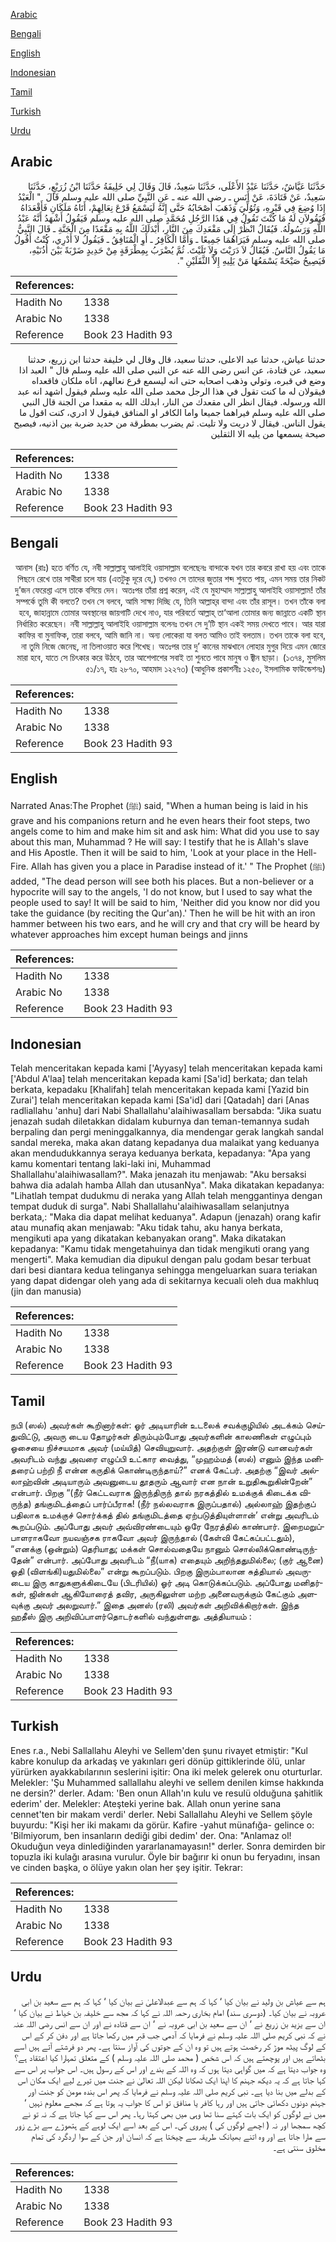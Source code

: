 [Arabic](#arabic)

[Bengali](#bengali)

[English](#english)

[Indonesian](#indonesian)

[Tamil](#tamil)

[Turkish](#turkish)

[Urdu](#urdu)

## Arabic


<div dir="rtl" lang="ar" style={{fontSize:'larger',backgroundColor:'#f8f9fa',padding:20}}>
حَدَّثَنَا عَيَّاشٌ، حَدَّثَنَا عَبْدُ الأَعْلَى، حَدَّثَنَا سَعِيدٌ، قَالَ وَقَالَ لِي خَلِيفَةُ حَدَّثَنَا ابْنُ زُرَيْعٍ، حَدَّثَنَا سَعِيدٌ، عَنْ قَتَادَةَ، عَنْ أَنَسٍ ـ رضى الله عنه ـ عَنِ النَّبِيِّ صلى الله عليه وسلم قَالَ ‏ "‏ الْعَبْدُ إِذَا وُضِعَ فِي قَبْرِهِ، وَتُوُلِّيَ وَذَهَبَ أَصْحَابُهُ حَتَّى إِنَّهُ لَيَسْمَعُ قَرْعَ نِعَالِهِمْ، أَتَاهُ مَلَكَانِ فَأَقْعَدَاهُ فَيَقُولاَنِ لَهُ مَا كُنْتَ تَقُولُ فِي هَذَا الرَّجُلِ مُحَمَّدٍ صلى الله عليه وسلم فَيَقُولُ أَشْهَدُ أَنَّهُ عَبْدُ اللَّهِ وَرَسُولُهُ‏.‏ فَيُقَالُ انْظُرْ إِلَى مَقْعَدِكَ مِنَ النَّارِ، أَبْدَلَكَ اللَّهُ بِهِ مَقْعَدًا مِنَ الْجَنَّةِ ـ قَالَ النَّبِيُّ صلى الله عليه وسلم فَيَرَاهُمَا جَمِيعًا ـ وَأَمَّا الْكَافِرُ ـ أَوِ الْمُنَافِقُ ـ فَيَقُولُ لاَ أَدْرِي، كُنْتُ أَقُولُ مَا يَقُولُ النَّاسُ‏.‏ فَيُقَالُ لاَ دَرَيْتَ وَلاَ تَلَيْتَ‏.‏ ثُمَّ يُضْرَبُ بِمِطْرَقَةٍ مِنْ حَدِيدٍ ضَرْبَةً بَيْنَ أُذُنَيْهِ، فَيَصِيحُ صَيْحَةً يَسْمَعُهَا مَنْ يَلِيهِ إِلاَّ الثَّقَلَيْنِ ‏"‏‏.‏
</div>
<div style={{backgroundColor:'#f8f9fa',padding:20, marginBottom: 10}}><table> <thead> <tr> <th>References:</th> <th></th> </tr> </thead> <tbody><tr><td>Hadith No</td><td>1338</td></tr><tr><td>Arabic No</td><td>1338</td></tr><tr><td>Reference</td><td>Book 23 Hadith 93</td></tr></tbody></table></div>


<div dir="rtl" lang="ar" style={{fontSize:'larger',backgroundColor:'#f8f9fa',padding:20}}>
حدثنا عياش، حدثنا عبد الاعلى، حدثنا سعيد، قال وقال لي خليفة حدثنا ابن زريع، حدثنا سعيد، عن قتادة، عن انس رضى الله عنه عن النبي صلى الله عليه وسلم قال " العبد اذا وضع في قبره، وتولي وذهب اصحابه حتى انه ليسمع قرع نعالهم، اتاه ملكان فاقعداه فيقولان له ما كنت تقول في هذا الرجل محمد صلى الله عليه وسلم فيقول اشهد انه عبد الله ورسوله. فيقال انظر الى مقعدك من النار، ابدلك الله به مقعدا من الجنة قال النبي صلى الله عليه وسلم فيراهما جميعا واما الكافر او المنافق فيقول لا ادري، كنت اقول ما يقول الناس. فيقال لا دريت ولا تليت. ثم يضرب بمطرقة من حديد ضربة بين اذنيه، فيصيح صيحة يسمعها من يليه الا الثقلين
</div>
<div style={{backgroundColor:'#f8f9fa',padding:20, marginBottom: 10}}><table> <thead> <tr> <th>References:</th> <th></th> </tr> </thead> <tbody><tr><td>Hadith No</td><td>1338</td></tr><tr><td>Arabic No</td><td>1338</td></tr><tr><td>Reference</td><td>Book 23 Hadith 93</td></tr></tbody></table></div>

## Bengali


<div dir="rtl" lang="bn" style={{fontSize:'larger',backgroundColor:'#f8f9fa',padding:20}}>
আনাস (রাঃ) হতে বর্ণিত যে, নবী সাল্লাল্লাহু আলাইহি ওয়াসাল্লাম বলেছেনঃ বান্দাকে যখন তার কবরে রাখা হয় এবং তাকে পিছনে রেখে তার সাথীরা চলে যায় (এতটুকু দূরে যে,) তখনও সে তাদের জুতার শব্দ শুনতে পায়, এমন সময় তার নিকট দু’জন ফেরেশ্তা এসে তাকে বসিয়ে দেন। অতঃপর তাঁরা প্রশ্ন করেন, এই যে মুহাম্মাদ সাল্লাল্লাহু আলাইহি ওয়াসাল্লাম! তাঁর সম্পর্কে তুমি কী বলতে? তখন সে বলবে, আমি সাক্ষ্য দিচ্ছি যে, তিনি আল্লাহ্‌র বান্দা এবং তাঁর রাসূল। তখন তাঁকে বলা হবে, জাহান্নামে তোমার অবস্থানের জায়গাটি দেখে নাও, যার পরিবর্তে আল্লাহ্ তা‘আলা তোমার জন্য জান্নাতে একটি স্থান নির্ধারিত করেছেন। নবী সাল্লাল্লাহু আলাইহি ওয়াসাল্লাম বলেনঃ তখন সে দু’টি স্থান একই সময় দেখতে পাবে। আর যারা কাফির বা মুনাফিক, তারা বলবে, আমি জানি না। অন্য লোকেরা যা বলত আমিও তাই বলতাম। তখন তাকে বলা হবে, না তুমি নিজে জেনেছ, না তিলাওয়াত করে শিখেছ। অতঃপর তার দু’ কানের মাঝখানে লোহার মুগুর দিয়ে এমন জোরে মারা হবে, যাতে সে চিৎকার করে উঠবে, তার আশেপাশের সবাই তা শুনতে পাবে মানুষ ও জ্বীন ছাড়া। (১৩৭৪, মুসলিম ৫১/১৭, হাঃ ২৮৭০, আহমাদ ১২২৭৩) (আধুনিক প্রকাশনীঃ ১২৫০, ইসলামিক ফাউন্ডেশনঃ)
</div>
<div style={{backgroundColor:'#f8f9fa',padding:20, marginBottom: 10}}><table> <thead> <tr> <th>References:</th> <th></th> </tr> </thead> <tbody><tr><td>Hadith No</td><td>1338</td></tr><tr><td>Arabic No</td><td>1338</td></tr><tr><td>Reference</td><td>Book 23 Hadith 93</td></tr></tbody></table></div>

## English


<div dir="ltr" lang="en" style={{fontSize:'larger',backgroundColor:'#f8f9fa',padding:20}}>
Narrated Anas:The Prophet (ﷺ) said, "When a human being is laid in his grave and his companions return and he even hears their foot steps, two angels come to him and make him sit and ask him: What did you use to say about this man, Muhammad ? He will say: I testify that he is Allah's slave and His Apostle. Then it will be said to him, 'Look at your place in the Hell-Fire. Allah has given you a place in Paradise instead of it.' " The Prophet (ﷺ) added, "The dead person will see both his places. But a non-believer or a hypocrite will say to the angels, 'I do not know, but I used to say what the people used to say! It will be said to him, 'Neither did you know nor did you take the guidance (by reciting the Qur'an).' Then he will be hit with an iron hammer between his two ears, and he will cry and that cry will be heard by whatever approaches him except human beings and jinns
</div>
<div style={{backgroundColor:'#f8f9fa',padding:20, marginBottom: 10}}><table> <thead> <tr> <th>References:</th> <th></th> </tr> </thead> <tbody><tr><td>Hadith No</td><td>1338</td></tr><tr><td>Arabic No</td><td>1338</td></tr><tr><td>Reference</td><td>Book 23 Hadith 93</td></tr></tbody></table></div>

## Indonesian


<div dir="ltr" lang="id" style={{fontSize:'larger',backgroundColor:'#f8f9fa',padding:20}}>
Telah menceritakan kepada kami ['Ayyasy] telah menceritakan kepada kami ['Abdul A'laa] telah menceritakan kepada kami [Sa'id] berkata; dan telah berkata, kepadaku [Khalifah] telah menceritakan kepada kami [Yazid bin Zurai'] telah menceritakan kepada kami [Sa'id] dari [Qatadah] dari [Anas radliallahu 'anhu] dari Nabi Shallallahu'alaihiwasallam bersabda: "Jika suatu jenazah sudah diletakkan didalam kuburnya dan teman-temannya sudah berpaling dan pergi meninggalkannya, dia mendengar gerak langkah sandal sandal mereka, maka akan datang kepadanya dua malaikat yang keduanya akan mendudukkannya seraya keduanya berkata, kepadanya: "Apa yang kamu komentari tentang laki-laki ini, Muhammad Shallallahu'alaihiwasallam?". Maka jenazah itu menjawab: "Aku bersaksi bahwa dia adalah hamba Allah dan utusanNya". Maka dikatakan kepadanya: "Lihatlah tempat dudukmu di neraka yang Allah telah menggantinya dengan tempat duduk di surga". Nabi Shallallahu'alaihiwasallam selanjutnya berkata,: "Maka dia dapat melihat keduanya". Adapun (jenazah) orang kafir atau munafiq akan menjawab: "Aku tidak tahu, aku hanya berkata, mengikuti apa yang dikatakan kebanyakan orang". Maka dikatakan kepadanya: "Kamu tidak mengetahuinya dan tidak mengikuti orang yang mengerti". Maka kemudian dia dipukul dengan palu godam besar terbuat dari besi diantara kedua telinganya sehingga mengeluarkan suara teriakan yang dapat didengar oleh yang ada di sekitarnya kecuali oleh dua makhluq (jin dan manusia)
</div>
<div style={{backgroundColor:'#f8f9fa',padding:20, marginBottom: 10}}><table> <thead> <tr> <th>References:</th> <th></th> </tr> </thead> <tbody><tr><td>Hadith No</td><td>1338</td></tr><tr><td>Arabic No</td><td>1338</td></tr><tr><td>Reference</td><td>Book 23 Hadith 93</td></tr></tbody></table></div>

## Tamil


<div dir="ltr" lang="ta" style={{fontSize:'larger',backgroundColor:'#f8f9fa',padding:20}}>
நபி (ஸல்) அவர்கள் கூறினார்கள்: ஓர் அடியாரின் உடலைக் சவக்குழியில் அடக்கம் செய்துவிட்டு, அவரு டைய தோழர்கள் திரும்பும்போது அவர்களின் காலணிகள் எழுப்பும் ஓசையை நிச்சயமாக அவர் (மய்யித்) செவியுறுவார். அதற்குள் இரண்டு வானவர்கள் அவரிடம் வந்து அவரை எழுப்பி உட்கார வைத்து, “முஹம்மத் (ஸல்) எனும் இந்த மனிதரைப் பற்றி நீ என்ன கருதிக் கொண்டிருந்தாய்?” எனக் கேட்பர். அதற்கு “இவர் அல்லாஹ்வின் அடியாரும் அவனுடைய தூதரும் ஆவார் என நான் உறுதிகூறுகின்றேன்” என்பார். பிறகு “(நீர் கெட்டவராக இருந்திருந் தால் நரகத்தில் உமக்குக் கிடைக்க விருந்த) தங்குமிடத்தைப் பார்ப்பீராக! (நீர் நல்லவராக இருப்பதால்) அல்லாஹ் இதற்குப் பதிலாக உமக்குச் சொர்க்கத் தில் தங்குமிடத்தை ஏற்படுத்தியுள்ளான்’ என்று அவரிடம் கூறப்படும். அப்போது அவர் அவ்விரண்டையும் ஒரே நேரத்தில் காண்பார். இறைமறுப்பாளராகவோ நயவஞ்சக ராகவோ அவர் இருந்தால் (கேள்வி கேட்கப்பட்டதும்), “எனக்கு (ஒன்றும்) தெரியாது; மக்கள் சொல்வதையே நானும் சொல்லிக்கொண்டிருந்தேன்” என்பார். அப்போது அவரிடம் “நீ(யாக) எதையும் அறிந்ததுமில்லை; (குர் ஆனை) ஓதி (விளங்கி)யதுமில்லை” என்று கூறப்படும். பிறகு இரும்பாலான சுத்தியால் அவருடைய இரு காதுகளுக்கிடையே (பிடரியில்) ஓர் அடி கொடுக்கப்படும். அப்போது மனிதர்கள், ஜின்கள் ஆகியோரைத் தவிர, அருகிலுள்ள மற்ற அனைவருக்கும் கேட்கும் அளவுக்கு அவர் அலறுவார்.” இதை அனஸ் (ரலி) அவர்கள் அறிவிக்கிறார்கள். இந்த ஹதீஸ் இரு அறிவிப்பாளர்தொடர்களில் வந்துள்ளது. அத்தியாயம் :
</div>
<div style={{backgroundColor:'#f8f9fa',padding:20, marginBottom: 10}}><table> <thead> <tr> <th>References:</th> <th></th> </tr> </thead> <tbody><tr><td>Hadith No</td><td>1338</td></tr><tr><td>Arabic No</td><td>1338</td></tr><tr><td>Reference</td><td>Book 23 Hadith 93</td></tr></tbody></table></div>

## Turkish


<div dir="ltr" lang="tr" style={{fontSize:'larger',backgroundColor:'#f8f9fa',padding:20}}>
Enes r.a., Nebi Sallallahu Aleyhi ve Sellem'den şunu rivayet etmiştir: "Kul kabre konulup da arkadaş ve yakınları geri dönüp gittiklerinde ölü, unlar yürürken ayakkabılarının seslerini işitir: Ona iki melek gelerek onu oturturlar. Melekler: 'Şu Muhammed sallallahu aleyhi ve sellem denilen kimse hakkında ne dersin?' derler. Adam: 'Ben onun Allah'ın kulu ve resulü olduğuna şahitlik ederim' der. Melekler: Ateşteki yerine bak. Allah onun yerine sana cennet'ten bir makam verdi' derler. Nebi Sallallahu Aleyhi ve Sellem şöyle buyurdu: "Kişi her iki makamı da görür. Kafire -yahut münafığa- gelince o: 'Bilmiyorum, ben insanların dediği gibi dedim' der. Ona: "Anlamaz ol! Okuduğun veya dinlediğinden yararlanamayasın!" derler. Sonra demirden bir topuzla iki kulağı arasına vurulur. Öyle bir bağırır ki onun bu feryadını, insan ve cinden başka, o ölüye yakın olan her şey işitir. Tekrar:
</div>
<div style={{backgroundColor:'#f8f9fa',padding:20, marginBottom: 10}}><table> <thead> <tr> <th>References:</th> <th></th> </tr> </thead> <tbody><tr><td>Hadith No</td><td>1338</td></tr><tr><td>Arabic No</td><td>1338</td></tr><tr><td>Reference</td><td>Book 23 Hadith 93</td></tr></tbody></table></div>

## Urdu


<div dir="rtl" lang="ur" style={{fontSize:'larger',backgroundColor:'#f8f9fa',padding:20}}>
ہم سے عیاش بن ولید نے بیان کیا ‘ کہا کہ ہم سے عبدالاعلیٰ نے بیان کیا ‘ کہا کہ ہم سے سعید بن ابی عروبہ نے بیان کیا۔ (دوسری سند) امام بخاری رحمہ اللہ نے کہا کہ مجھ سے خلیفہ بن خیاط نے بیان کیا ‘ ان سے یزید بن زریع نے ‘ ان سے سعید بن ابی عروبہ نے ‘ ان سے قتادہ نے اور ان سے انس رضی اللہ عنہ نے کہ نبی کریم صلی اللہ علیہ وسلم نے فرمایا کہ آدمی جب قبر میں رکھا جاتا ہے اور دفن کر کے اس کے لوگ پیٹھ موڑ کر رخصت ہوتے ہیں تو وہ ان کے جوتوں کی آواز سنتا ہے۔ پھر دو فرشتے آتے ہیں اسے بٹھاتے ہیں اور پوچھتے ہیں کہ اس شخص ( محمد صلی اللہ علیہ وسلم ) کے متعلق تمہارا کیا اعتقاد ہے؟ وہ جواب دیتا ہے کہ میں گواہی دیتا ہوں کہ وہ اللہ کے بندے اور اس کے رسول ہیں۔ اس جواب پر اس سے کہا جاتا ہے کہ یہ دیکھ جہنم کا اپنا ایک ٹھکانا لیکن اللہ تعالیٰ نے جنت میں تیرے لیے ایک مکان اس کے بدلے میں بنا دیا ہے۔ نبی کریم صلی اللہ علیہ وسلم نے فرمایا کہ پھر اس بندہ مومن کو جنت اور جہنم دونوں دکھائی جاتی ہیں اور رہا کافر یا منافق تو اس کا جواب یہ ہوتا ہے کہ مجھے معلوم نہیں ‘ میں نے لوگوں کو ایک بات کہتے سنا تھا وہی میں بھی کہتا رہا۔ پھر اس سے کہا جاتا ہے کہ نہ تو نے کچھ سمجھا اور نہ ( اچھے لوگوں کی ) پیروی کی۔ اس کے بعد اسے ایک لوہے کے ہتھوڑے سے بڑے زور سے مارا جاتا ہے اور وہ اتنے بھیانک طریقہ سے چیختا ہے کہ انسان اور جن کے سوا اردگرد کی تمام مخلوق سنتی ہے۔
</div>
<div style={{backgroundColor:'#f8f9fa',padding:20, marginBottom: 10}}><table> <thead> <tr> <th>References:</th> <th></th> </tr> </thead> <tbody><tr><td>Hadith No</td><td>1338</td></tr><tr><td>Arabic No</td><td>1338</td></tr><tr><td>Reference</td><td>Book 23 Hadith 93</td></tr></tbody></table></div>